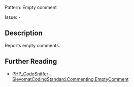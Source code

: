 Pattern: Empty comment

Issue: -

## Description

Reports empty comments.

## Further Reading

* [PHP_CodeSniffer - SlevomatCodingStandard.Commenting.EmptyComment](https://github.com/slevomat/coding-standard/blob/master/doc/commenting.md#slevomatcodingstandardcommentingemptycomment-)